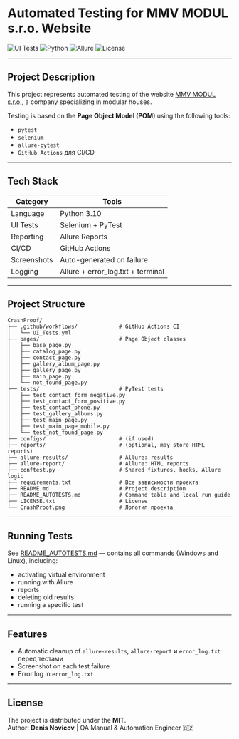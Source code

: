 # Automated Testing for MMV MODUL s.r.o. Website

![UI Tests](https://github.com/dema28/CrashProof/actions/workflows/UI_Tests.yml/badge.svg)
![Python](https://img.shields.io/badge/python-3.10-blue)
![Allure](https://img.shields.io/badge/Allure-enabled-orange)
![License](https://img.shields.io/badge/license-MIT-green)

---

## Project Description

This project represents automated testing of the website [MMV MODUL s.r.o.](https://modultest1.framer.website), a company specializing in modular houses.  

Testing is based on the **Page Object Model (POM)** using the following tools:
- `pytest`
- `selenium`
- `allure-pytest`
- `GitHub Actions` для CI/CD

---

## Tech Stack

| Category       | Tools                                      |
|----------------|--------------------------------------------|
| Language        | Python 3.10                                |
| UI Tests        | Selenium + PyTest                          |
| Reporting       | Allure Reports                             |
| CI/CD          | GitHub Actions                             |
| Screenshots     | Auto-generated on failure                  |
| Logging         | Allure + error_log.txt + terminal          |

---

## Project Structure

```
CrashProof/
├── .github/workflows/             # GitHub Actions CI
│   └── UI_Tests.yml
├── pages/                         # Page Object classes
│   ├── base_page.py
│   ├── catalog_page.py
│   ├── contact_page.py
│   ├── gallery_album_page.py
│   ├── gallery_page.py
│   ├── main_page.py
│   └── not_found_page.py
├── tests/                         # PyTest tests
│   ├── test_contact_form_negative.py
│   ├── test_contact_form_positive.py
│   ├── test_contact_phone.py
│   ├── test_gallery_albums.py
│   ├── test_main_page.py
│   ├── test_main_page_mobile.py
│   └── test_not_found_page.py
├── configs/                       # (if used)
├── reports/                       # (optional, may store HTML reports)
├── allure-results/                # Allure: results
├── allure-report/                 # Allure: HTML reports
├── conftest.py                    # Shared fixtures, hooks, Allure logic
├── requirements.txt               # Все зависимости проекта
├── README.md                      # Project description
├── README_AUTOTESTS.md            # Command table and local run guide
├── LICENSE.txt                    # License
└── CrashProof.png                 # Логотип проекта
```

---

## Running Tests

See [README_AUTOTESTS.md](./README_AUTOTESTS.md) — contains all commands (Windows and Linux), including:
- activating virtual environment
- running with Allure
- reports
- deleting old results
- running a specific test

---

## Features

- Automatic cleanup of `allure-results`, `allure-report` и `error_log.txt` перед тестами
- Screenshot on each test failure
- Error log in `error_log.txt`

---

## License

The project is distributed under the **MIT**.  
Author: **Denis Novicov** | QA Manual & Automation Engineer 🇨🇿

